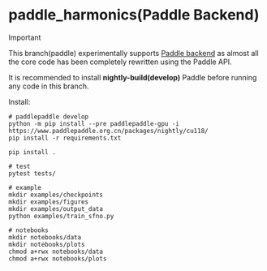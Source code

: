 # paddle_harmonics(Paddle Backend)

> [!IMPORTANT]
> This branch(paddle) experimentally supports [Paddle backend](https://www.paddlepaddle.org.cn/en/install/quick?docurl=/documentation/docs/en/develop/install/pip/linux-pip_en.html)
> as almost all the core code has been completely rewritten using the Paddle API.
>
> It is recommended to install **nightly-build(develop)** Paddle before running any code in this branch.

Install:

``` shell
# paddlepaddle develop
python -m pip install --pre paddlepaddle-gpu -i https://www.paddlepaddle.org.cn/packages/nightly/cu118/
pip install -r requirements.txt

pip install .

# test
pytest tests/

# example
mkdir examples/checkpoints
mkdir examples/figures
mkdir examples/output_data
python examples/train_sfno.py

# notebooks
mkdir notebooks/data
mkdir notebooks/plots
chmod a+rwx notebooks/data
chmod a+rwx notebooks/plots
```
